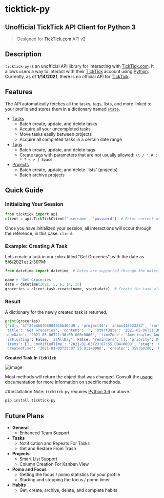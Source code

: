 # ticktick-py
## Unofficial TickTick API Client for Python 3
> Designed for [TickTick.com](<https://www.ticktick.com/>) API v2

## Description
`ticktick-py` is an unofficial API library for interacting with [TickTick.com](<https://www.ticktick.com/>). It allows
users a way to interact with their [TickTick](<https://www.ticktick.com/>) account using [Python](https://www.python.org/). Currently,
as of **1/14/2021**, there is no official API for [TickTick](<https://www.ticktick.com/>).

## Features

The API automatically fetches all the tasks, tags, lists, and more linked to your profile and stores them in a dictionary named [`state`](usage/api/#state).

 - [Tasks](usage/tasks.md)
    - Batch create, update, and delete tasks
    - Acquire all your uncompleted tasks
    - Move tasks easily between projects
    - Acquire all completed tasks in a certain date range
 - [Tags](usage/tags.md)
    - Batch create, update, and delete tags
    - Create tags with parameters that are not usually allowed: `\\ / " # : * ? < > | Space`
 - [Projects](usage/projects.md)
    - Batch create, update, and delete 'lists' (projects)
    - Batch archive projects

## Quick Guide 

### Initializing Your Session

``` python
from ticktick import api
client = api.TickTickClient('username', 'password')  # Enter correct username and password
```

Once you have initialized your session, all interactions will occur through the reference, in this case: ```client```

### Example: Creating A Task

Lets create a task in our ```inbox``` titled "Get Groceries", with the date as 5/6/2021 at 2:30PM:

``` python
from datetime import datetime  # Dates are supported through the datetime module

name = 'Get Groceries'
date = datetime(2021, 5, 6, 14, 30)
groceries = client.task.create(name, start=date)  # Create the task with the parameters.
```

### Result

A dictionary for the newly created task is returned.

```python
print(groceries)
{'id': '5ff24e4b8f08904035b304d9', 'projectId': 'inbox416323287', 'sortOrder': -1099511627776, 
'title': 'Get Groceries', 'content': '', 'startDate': '2021-05-06T21:30:00.000+0000', 
'dueDate': '2021-05-06T21:30:00.000+0000', 'timeZone': 'America/Los_Angeles', 
'isFloating': False, 'isAllDay': False, 'reminders': [], 'priority': 0, 'status': 0, 
'items': [], 'modifiedTime': '2021-01-03T23:07:55.004+0000', 'etag': 'ol2zesef', 'deleted': 0, 
'createdTime': '2021-01-03T23:07:55.011+0000', 'creator': 359368200, 'kind': 'TEXT'}
```

**Created Task In `TickTick`**

![image](https://user-images.githubusercontent.com/56806733/104566369-5f13f980-5602-11eb-904e-c6ac3e4984fb.png)

Most methods will return the object that was changed. Consult the [usage](usage/api.md) documentation for more information on specific methods.

##Installation
Note: `ticktick-py` requires [Python 3.6](https://www.python.org/downloads/) or above.

```md
pip install ticktick-py
```

## Future Plans

- **General**
    - Enhanced Team Support
- **Tasks**
    - Notification and Repeats For Tasks
    - Get and Restore From Trash  
- **Projects**
    - Smart List Support
    - Column Creation For Kanban View
- **Pomo and Focus**  
    - Getting the focus / pomo statistics for your profile  
    - Starting and stopping the focus / pomo timer    
- **Habits**  
    - Get, create, archive, delete, and complete habits
